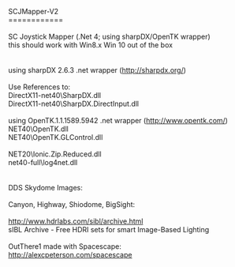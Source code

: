 SCJMapper-V2<br>
============<br>
<br>
SC Joystick Mapper  (.Net 4; using sharpDX/OpenTK wrapper)<br>
this should work with Win8.x Win 10 out of the box<br>
<br>
<br>
using sharpDX 2.6.3 .net wrapper  (http://sharpdx.org/)<br>
<br>
Use References to:<br>
DirectX11-net40\SharpDX.dll<br>
DirectX11-net40\SharpDX.DirectInput.dll<br>
<br>
using OpenTK.1.1.1589.5942 .net wrapper  (http://www.opentk.com/)<br>
NET40\OpenTK.dll<br>
NET40\OpenTK.GLControl.dll<br>
<br>
NET20\Ionic.Zip.Reduced.dll<br>
net40-full\log4net.dll<br>
<br>
<br>
DDS Skydome Images:<br>
<br>
Canyon, Highway, Shiodome, BigSight:<br>
<br>
http://www.hdrlabs.com/sibl/archive.html<br>
sIBL Archive - Free HDRI sets for smart Image-Based Lighting<br>
<br>
OutThere1  made with Spacescape:<br>
http://alexcpeterson.com/spacescape<br>
<br>

